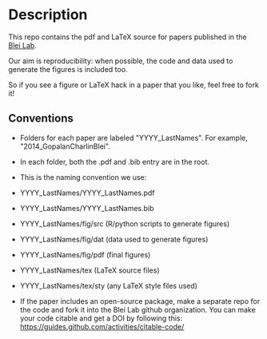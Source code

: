 Description
============

This repo contains the pdf and LaTeX source for papers published in the [Blei Lab](http://www.cs.columbia.edu/~blei/). 

Our aim is reproducibility: when possible, the code and data used to generate the figures is included too. 

So if you see a figure or LaTeX hack in a paper that you like, feel free to fork it!

## Conventions

* Folders for each paper are labeled "YYYY_LastNames". For example, "2014_GopalanCharlinBlei".

* In each folder, both the .pdf and .bib entry are in the root. 

* This is the naming convention we use:
 * YYYY_LastNames/YYYY_LastNames.pdf
 * YYYY_LastNames/YYYY_LastNames.bib
 * YYYY_LastNames/fig/src (R/python scripts to generate figures)
 * YYYY_LastNames/fig/dat (data used to generate figures)
 * YYYY_LastNames/fig/pdf (final figures)
 * YYYY_LastNames/tex (LaTeX source files)
 * YYYY_LastNames/tex/sty (any LaTeX style files used)

* If the paper includes an open-source package, make a separate repo for the code and fork it into the Blei Lab github organization. You can make your code citable and get a DOI by following this: https://guides.github.com/activities/citable-code/

